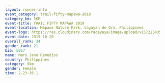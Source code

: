 ```yaml
---
layout: runner-info 
event_category: trail-fifty-mapawa-2019 
category_km: 5KM 
event-title: TRAIL FIFTY MAPAWA 2019 
event-location: Mapawa Nature Park, Cagayan de Oro, Philippines 
event-logo: https://res.cloudinary.com/raceyaya/image/upload/v1572254355/logo/trail-fifty-mapawa_fizjmb.jpg 
event-date: 2019-10-20 
overall_rank: 34
gender_rank: 21
bib: 5017
name: Mary Jane Remedios
country: Philippines
category: 5km
gender: Female
time: 2-23-36.1
---
```

